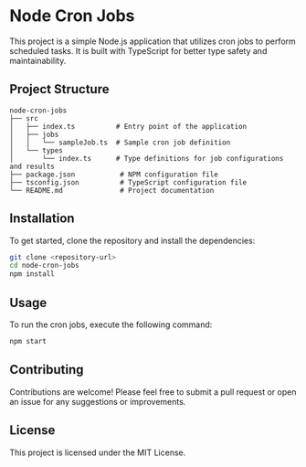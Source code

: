 # Node Cron Jobs

This project is a simple Node.js application that utilizes cron jobs to perform scheduled tasks. It is built with TypeScript for better type safety and maintainability.

## Project Structure

```
node-cron-jobs
├── src
│   ├── index.ts          # Entry point of the application
│   ├── jobs
│   │   └── sampleJob.ts  # Sample cron job definition
│   └── types
│       └── index.ts      # Type definitions for job configurations and results
├── package.json           # NPM configuration file
├── tsconfig.json          # TypeScript configuration file
└── README.md              # Project documentation
```

## Installation

To get started, clone the repository and install the dependencies:

```bash
git clone <repository-url>
cd node-cron-jobs
npm install
```

## Usage

To run the cron jobs, execute the following command:

```bash
npm start
```

## Contributing

Contributions are welcome! Please feel free to submit a pull request or open an issue for any suggestions or improvements.

## License

This project is licensed under the MIT License.